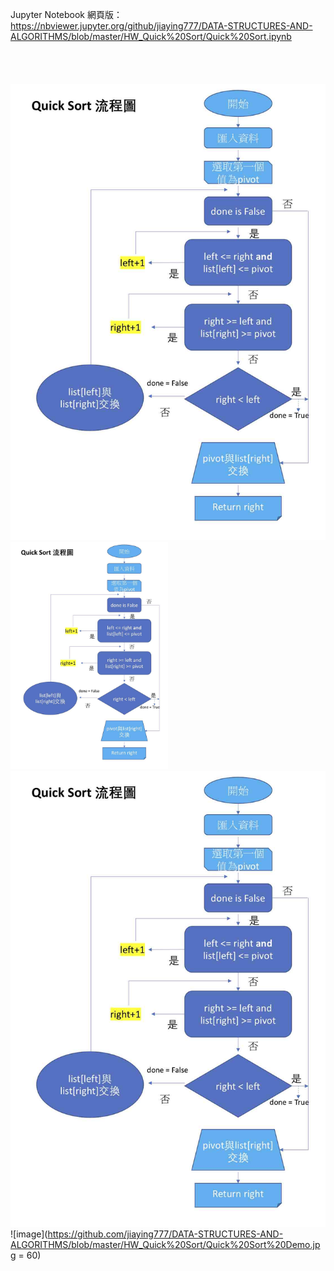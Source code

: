 Jupyter Notebook 網頁版：
https://nbviewer.jupyter.org/github/jiaying777/DATA-STRUCTURES-AND-ALGORITHMS/blob/master/HW_Quick%20Sort/Quick%20Sort.ipynb
<br/><br/><br/><br/><br/>
![image](https://github.com/jiaying777/DATA-STRUCTURES-AND-ALGORITHMS/blob/master/HW_Quick%20Sort/Quick%20Sort流程圖.jpg)
<img src="https://github.com/jiaying777/DATA-STRUCTURES-AND-ALGORITHMS/blob/master/HW_Quick%20Sort/Quick%20Sort流程圖.jpg" width="50%" >
<img src="https://github.com/jiaying777/DATA-STRUCTURES-AND-ALGORITHMS/blob/master/HW_Quick%20Sort/Quick%20Sort流程圖.jpg" height="20%" >
![image](https://github.com/jiaying777/DATA-STRUCTURES-AND-ALGORITHMS/blob/master/HW_Quick%20Sort/Quick%20Sort%20Demo.jpg = 60)
